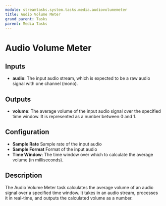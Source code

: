 ```yaml
---
module: streamtasks.system.tasks.media.audiovolumemeter
title: Audio Volume Meter
grand_parent: Tasks
parent: Media Tasks
---
```

# Audio Volume Meter

## Inputs
* **audio**: The input audio stream, which is expected to be a raw audio signal with one channel (mono).

## Outputs
* **volume**: The average volume of the input audio signal over the specified time window. It is represented as a number between 0 and 1.

## Configuration
* **Sample Rate** Sample rate of the input audio
* **Sample Format** Format of the input audio
* **Time Window**: The time window over which to calculate the average volume (in milliseconds).

## Description
The Audio Volume Meter task calculates the average volume of an audio signal over a specified time window. It takes in an audio stream, processes it in real-time, and outputs the calculated volume as a number.

